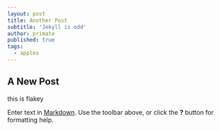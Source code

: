 ```yaml
---
layout: post
title: Another Post
subtitle: 'Jekyll is odd'
author: primate
published: true
tags:
  - apples
---
```


## A New Post

this is flakey

Enter text in [Markdown](http://daringfireball.net/projects/markdown/). Use the toolbar above, or click the **?** button for formatting help.
